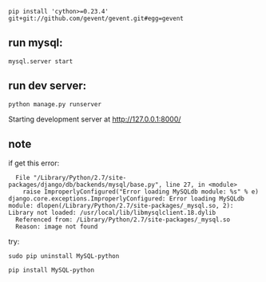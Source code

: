 
`pip install 'cython>=0.23.4' git+git://github.com/gevent/gevent.git#egg=gevent`

## run mysql:

`mysql.server start`

## run dev server:

`python manage.py runserver`

Starting development server at http://127.0.0.1:8000/


## note

if get this error:

```
  File "/Library/Python/2.7/site-packages/django/db/backends/mysql/base.py", line 27, in <module>
    raise ImproperlyConfigured("Error loading MySQLdb module: %s" % e)
django.core.exceptions.ImproperlyConfigured: Error loading MySQLdb module: dlopen(/Library/Python/2.7/site-packages/_mysql.so, 2): Library not loaded: /usr/local/lib/libmysqlclient.18.dylib
  Referenced from: /Library/Python/2.7/site-packages/_mysql.so
  Reason: image not found
```

try:

`sudo pip uninstall MySQL-python`

`pip install MySQL-python`